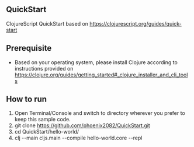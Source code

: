 ## QuickStart
ClojureScript QuickStart based on https://clojurescript.org/guides/quick-start

## Prerequisite

- Based on your operating system, please install Clojure according to instructions provided on https://clojure.org/guides/getting_started#_clojure_installer_and_cli_tools

## How to run

1. Open Terminal/Console and switch to directory wherever you prefer to keep this sample code.
2. git clone https://github.com/phoenix2082/QuickStart.git
3. cd QuickStart/hello-world/
4. clj --main cljs.main --compile hello-world.core --repl

